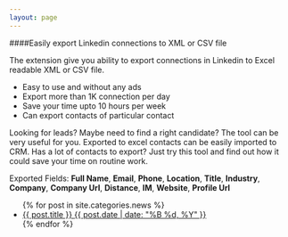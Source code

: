 ```yaml
---
layout: page
---
```

####Easily export Linkedin connections to XML or CSV file

The extension give you ability to export connections in Linkedin to Excel readable XML or CSV file.

* Easy to use and without any ads
* Export more than 1K connection per day
* Save your time upto 10 hours per week
* Can export contacts of particular contact

Looking for leads? Maybe need to find a right candidate? The tool can be very useful for you. Exported to excel contacts can be easily imported to CRM. 
Has a lot of contacts to export? Just try this tool and find out how it could save your time on routine work.

Exported Fields: __Full Name__, __Email__, __Phone__, __Location__, __Title__, __Industry__, __Company__, __Company Url__, __Distance__, __IM__, __Website__, __Profile Url__


<ul class="post-list-alt">
{% for post in site.categories.news %} 
  <li><article><a href="{{ site.url }}{{ post.url }}">{{ post.title }} <span class="entry-date"><time datetime="{{ post.date | date_to_xmlschema }}">{{ post.date | date: "%B %d, %Y" }}</time></span></a></article></li>
{% endfor %}
</ul>